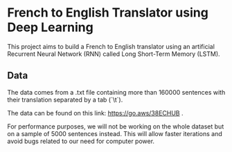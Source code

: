 # French to English Translator using Deep Learning

<p>This project aims to build a French to English translator using an artificial Recurrent Neural Network (RNN) called Long Short-Term Memory (LSTM).</p>

## Data

<p>The data comes from a .txt file containing more than 160000 sentences with their translation separated by a tab (`\t`).

The data can be found on this link: https://go.aws/38ECHUB .

For performance purposes, we will not be working on the whole dataset but on a sample of 5000 sentences instead. This will allow faster iterations and avoid bugs related to our need for computer power.</p>
